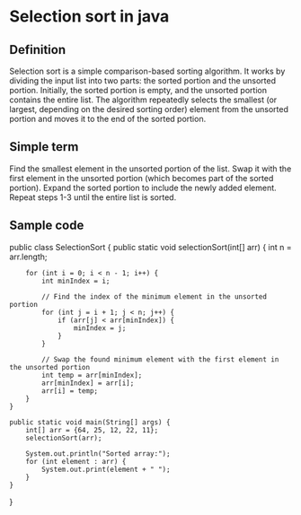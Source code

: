 # Selection sort in java

## Definition
Selection sort is a simple comparison-based sorting algorithm. It works by dividing the input list into two parts: the sorted portion and the unsorted portion. Initially, the sorted portion is empty, and the unsorted portion contains the entire list. The algorithm repeatedly selects the smallest (or largest, depending on the desired sorting order) element from the unsorted portion and moves it to the end of the sorted portion.

## Simple term
Find the smallest element in the unsorted portion of the list.
Swap it with the first element in the unsorted portion (which becomes part of the sorted portion).
Expand the sorted portion to include the newly added element.
Repeat steps 1-3 until the entire list is sorted.

## Sample code
public class SelectionSort {
    public static void selectionSort(int[] arr) {
        int n = arr.length;

        for (int i = 0; i < n - 1; i++) {
            int minIndex = i;

            // Find the index of the minimum element in the unsorted portion
            for (int j = i + 1; j < n; j++) {
                if (arr[j] < arr[minIndex]) {
                    minIndex = j;
                }
            }

            // Swap the found minimum element with the first element in the unsorted portion
            int temp = arr[minIndex];
            arr[minIndex] = arr[i];
            arr[i] = temp;
        }
    }

    public static void main(String[] args) {
        int[] arr = {64, 25, 12, 22, 11};
        selectionSort(arr);

        System.out.println("Sorted array:");
        for (int element : arr) {
            System.out.print(element + " ");
        }
    }
}

